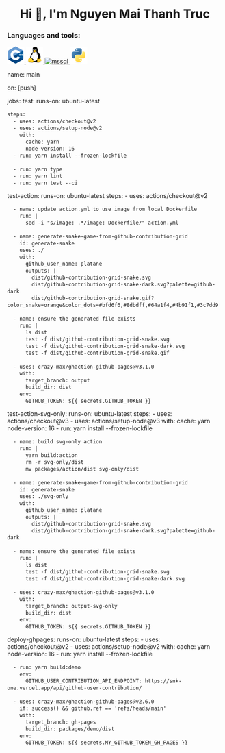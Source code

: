 

<h1 align="center">Hi 👋, I'm Nguyen Mai Thanh Truc</h1>
<p align="left">
</p>

<h3 align="left">Languages and tools:</h3>
<p align="left"> <a href="https://www.w3schools.com/cpp/" target="_blank" rel="noreferrer"> <img src="https://raw.githubusercontent.com/devicons/devicon/master/icons/cplusplus/cplusplus-original.svg" alt="cplusplus" width="40" height="40"/> </a> <a href="https://www.linux.org/" target="_blank" rel="noreferrer"> <img src="https://raw.githubusercontent.com/devicons/devicon/master/icons/linux/linux-original.svg" alt="linux" width="40" height="40"/> </a> <a href="https://www.microsoft.com/en-us/sql-server" target="_blank" rel="noreferrer"> <img src="https://www.svgrepo.com/show/303229/microsoft-sql-server-logo.svg" alt="mssql" width="40" height="40"/> </a> <a href="https://www.python.org" target="_blank" rel="noreferrer"> <img src="https://raw.githubusercontent.com/devicons/devicon/master/icons/python/python-original.svg" alt="python" width="40" height="40"/> </a> </p>

name: main

on: [push]

jobs:
  test:
    runs-on: ubuntu-latest

    steps:
      - uses: actions/checkout@v2
      - uses: actions/setup-node@v2
        with:
          cache: yarn
          node-version: 16
      - run: yarn install --frozen-lockfile

      - run: yarn type
      - run: yarn lint
      - run: yarn test --ci

  test-action:
    runs-on: ubuntu-latest
    steps:
      - uses: actions/checkout@v2

      - name: update action.yml to use image from local Dockerfile
        run: |
          sed -i "s/image: .*/image: Dockerfile/" action.yml

      - name: generate-snake-game-from-github-contribution-grid
        id: generate-snake
        uses: ./
        with:
          github_user_name: platane
          outputs: |
            dist/github-contribution-grid-snake.svg
            dist/github-contribution-grid-snake-dark.svg?palette=github-dark
            dist/github-contribution-grid-snake.gif?color_snake=orange&color_dots=#bfd6f6,#8dbdff,#64a1f4,#4b91f1,#3c7dd9

      - name: ensure the generated file exists
        run: |
          ls dist
          test -f dist/github-contribution-grid-snake.svg
          test -f dist/github-contribution-grid-snake-dark.svg
          test -f dist/github-contribution-grid-snake.gif

      - uses: crazy-max/ghaction-github-pages@v3.1.0
        with:
          target_branch: output
          build_dir: dist
        env:
          GITHUB_TOKEN: ${{ secrets.GITHUB_TOKEN }}

  test-action-svg-only:
    runs-on: ubuntu-latest
    steps:
      - uses: actions/checkout@v3
      - uses: actions/setup-node@v3
        with:
          cache: yarn
          node-version: 16
      - run: yarn install --frozen-lockfile

      - name: build svg-only action
        run: |
          yarn build:action
          rm -r svg-only/dist
          mv packages/action/dist svg-only/dist

      - name: generate-snake-game-from-github-contribution-grid
        id: generate-snake
        uses: ./svg-only
        with:
          github_user_name: platane
          outputs: |
            dist/github-contribution-grid-snake.svg
            dist/github-contribution-grid-snake-dark.svg?palette=github-dark

      - name: ensure the generated file exists
        run: |
          ls dist
          test -f dist/github-contribution-grid-snake.svg
          test -f dist/github-contribution-grid-snake-dark.svg

      - uses: crazy-max/ghaction-github-pages@v3.1.0
        with:
          target_branch: output-svg-only
          build_dir: dist
        env:
          GITHUB_TOKEN: ${{ secrets.GITHUB_TOKEN }}

  deploy-ghpages:
    runs-on: ubuntu-latest
    steps:
      - uses: actions/checkout@v2
      - uses: actions/setup-node@v2
        with:
          cache: yarn
          node-version: 16
      - run: yarn install --frozen-lockfile

      - run: yarn build:demo
        env:
          GITHUB_USER_CONTRIBUTION_API_ENDPOINT: https://snk-one.vercel.app/api/github-user-contribution/

      - uses: crazy-max/ghaction-github-pages@v2.6.0
        if: success() && github.ref == 'refs/heads/main'
        with:
          target_branch: gh-pages
          build_dir: packages/demo/dist
        env:
          GITHUB_TOKEN: ${{ secrets.MY_GITHUB_TOKEN_GH_PAGES }}

